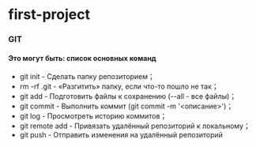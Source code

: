 # first-project

### __GIT__

#### Это могут быть: список основных команд
  - git init - Сделать папку репозиторием；
  - rm -rf .git - «Разгитить» папку, если что-то пошло не так；
  - git add - Подготовить файлы к сохранению (--all - все файлы)；
  - git commit - Выполнить коммит (git commit -m '<описание>')；
  - git log - Просмотреть историю коммитов；
  - git remote add - Привязать удалённый репозиторий к локальному；
  - git push - Отправить изменения на удалённый репозиторий
